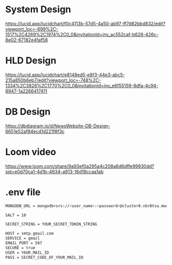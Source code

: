 
# System Design
https://lucid.app/lucidchart/f0c4113b-57d5-4a50-ab97-ff7d82bbd832/edit?viewport_loc=-699%2C-1517%2C4269%2C1974%2C0_0&invitationId=inv_ac552caf-b628-426c-8e02-67182e4faf58

# HLD Design
https://lucid.app/lucidchart/e8148ed5-e8f3-44e3-abc5-215a850b6eb7/edit?viewport_loc=-748%2C-1334%2C3826%2C1770%2C0_0&invitationId=inv_e6f55159-8dfa-4c94-8947-1a2266417411

# DB Design
https://dbdiagram.io/d/NewsWebsite-DB-Design-6651e52af84ecd1d221f8f3c


# Loom video
https://www.loom.com/share/9a93ef0a295a4c208a6d6dffe99930dd?sid=e0d70ca1-4d1b-4634-a913-16d18ccaa1ab


# .env file
```sh
MONGODB_URL = mongodb+srv://<user_name>:<password>@cluster0.vbr0tsa.mongodb.net/<database_name>

SALT = 10

SECRET_STRING = YOUR_SECRET_TOKEN_STRING

HOST = smtp.gmail.com
SERVICE = gmail
EMAIL_PORT = 587
SECURE = true 
USER = YOUR_MAIL_ID
PASS = SECRET_CODE_OF_YOUR_MAIL_ID

```